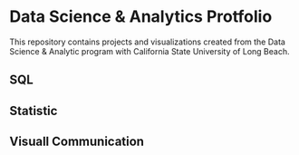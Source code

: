 # Data Science & Analytics Protfolio
This repository contains projects and visualizations created from the Data Science & Analytic program with California State University of Long Beach.

## SQL
## Statistic
## Visuall Communication
